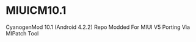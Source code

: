 MIUICM10.1
==========

CyanogenMod 10.1 (Android 4.2.2) Repo Modded For MIUI V5 Porting Via MIPatch Tool
